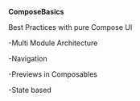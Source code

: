 <b> ComposeBasics</b>


Best Practices with pure Compose UI

  -Multi Module Architecture
  
  -Navigation 
  
  -Previews in Composables
  
  -State based
  

